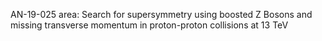 AN-19-025 area:
Search for supersymmetry using boosted Z Bosons and
missing transverse momentum in proton-proton collisions
at 13 TeV